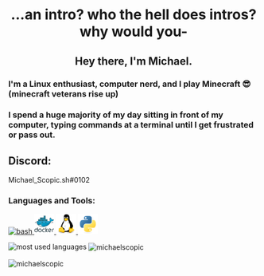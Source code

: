 <h1 align="center"> ...an intro? who the hell does intros? why would you- </h1>
<h2 align="center">Hey there, I'm Michael. </h2>
<h3 align="left">I'm a Linux enthusiast, computer nerd, and I play Minecraft 😎 (minecraft veterans rise up) </h3>
<h3 align="left">
  I spend a huge majority of my day sitting in front of my computer, typing commands at a terminal until I get frustrated or pass out. 
</h3>

<h2 align="left">Discord:</h3>
<p align="left">Michael_Scopic.sh#0102
</p>

<h3 align="left">Languages and Tools:</h3>
<p align="left"> <a href="https://www.gnu.org/software/bash/" target="_blank" rel="noreferrer"> <img src="https://www.vectorlogo.zone/logos/gnu_bash/gnu_bash-icon.svg" alt="bash" width="40" height="40"/> </a> <a href="https://www.docker.com/" target="_blank" rel="noreferrer"> <img src="https://raw.githubusercontent.com/devicons/devicon/master/icons/docker/docker-original-wordmark.svg" alt="docker" width="40" height="40"/> </a> <a href="https://www.linux.org/" target="_blank" rel="noreferrer"> <img src="https://raw.githubusercontent.com/devicons/devicon/master/icons/linux/linux-original.svg" alt="linux" width="40" height="40"/> </a> <a href="https://www.python.org" target="_blank" rel="noreferrer"> <img src="https://raw.githubusercontent.com/devicons/devicon/master/icons/python/python-original.svg" alt="python" width="40" height="40"/> </a> </p>

<p><img align="left" src="https://github-readme-stats.vercel.app/api/top-langs?username=michaelscopic&show_icons=true&theme=gruvbox&title_color=a89984&text_color=ebdbb2&bg_color=282828&locale=en&layout=compact" alt="most used languages" /></p>

<p>&nbsp;<img align="center" src="https://github-readme-stats.vercel.app/api?username=michaelscopic&show_icons=true&theme=gruvbox&title_color=a89984&text_color=ebdbb2&bg_color=282828&locale=en" alt="michaelscopic" /></p>

<p><img align="center" src="https://github-readme-streak-stats.herokuapp.com/?user=michaelscopic&theme=dark" alt="michaelscopic" /></p>
